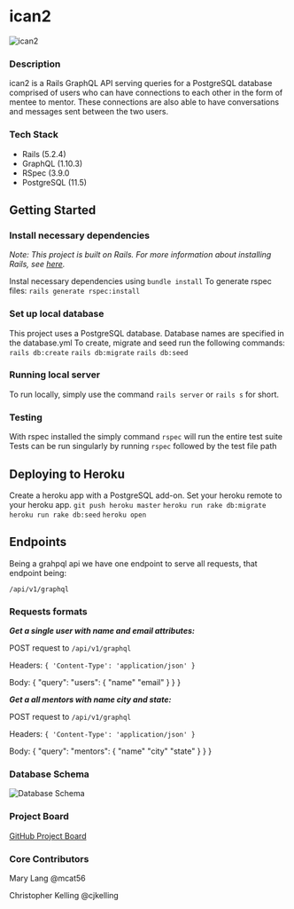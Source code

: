 # ican2

![ican2](https://i.imgur.com/QaqyvqP.png?1)

### Description

ican2 is a Rails GraphQL API serving queries for a PostgreSQL database comprised of users who can have connections to each other in the form of mentee to mentor. These connections are also able to have conversations and messages sent between the two users. 

### Tech Stack
* Rails (5.2.4)
* GraphQL (1.10.3)
* RSpec (3.9.0
* PostgreSQL (11.5)

## Getting Started

### Install necessary dependencies

*Note: This project is built on Rails. For more information about installing Rails, see [here](https://guides.rubyonrails.org/v5.0/getting_started.html).*

Instal necessary dependencies using `bundle install`
To generate rspec files: `rails generate rspec:install`


### Set up local database

This project uses a PostgreSQL database. Database names are specified in the database.yml To create, migrate and seed run the following commands: 
`rails db:create`
`rails db:migrate`
`rails db:seed`

### Running local server

To run locally, simply use the command `rails server` or `rails s` for short.

### Testing

With rspec installed the simply command `rspec` will run the entire test suite
Tests can be run singularly by running `rspec` followed by the test file path


## Deploying to Heroku

Create a heroku app with a PostgreSQL add-on. Set your heroku remote to your heroku app.
`git push heroku master`
`heroku run rake db:migrate`
`heroku run rake db:seed`
`heroku open`

## Endpoints

Being a grahpql api we have one endpoint to serve all requests, that endpoint being:

`/api/v1/graphql`

### Requests formats

***Get a single user with name and email attributes:*** 

POST request to `/api/v1/graphql` 

Headers: `{ 'Content-Type': 'application/json' } `

Body:  { "query": "users": { "name" "email" } } } 



***Get a all mentors with name city and state:***

POST request to `/api/v1/graphql` 

Headers: `{ 'Content-Type': 'application/json' } `

Body:  { "query": "mentors": { "name" "city" "state" } } } 


### Database Schema 

![Database Schema](https://i.imgur.com/VGaNhTz.png)

### Project Board

[GitHub Project Board](https://github.com/mcat56/ican2_BE/projects/1)

### Core Contributors

Mary Lang @mcat56

Christopher Kelling @cjkelling

